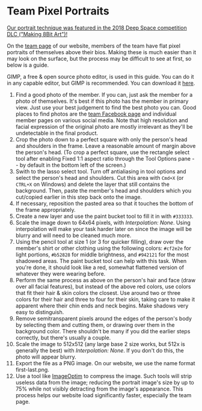 # Team Pixel Portraits
[Our portrait technique was featured in the 2018 Deep Space competition DLC ("Making 8Bit Art")!](http://web.archive.org/web/20180119151307/https://www.firstinspires.org/2018-frc-teaser)

On the [team page](http://1418.team/team) of our website, members of the team have flat pixel portraits of themselves above their bios. Making these is much easier than it may look on the surface, but the process may be difficult to see at first, so below is a guide.

GIMP, a free & open source photo editor, is used in this guide. You can do it in any capable editor, but GIMP is recommended. You can download it [here](http://www.gimp.org/downloads/).

1. Find a good photo of the member. If you can, just ask the member for a photo of themselves. It's best if this photo has the member in primary view. Just use your best judgement to find the best photo you can. Good places to find photos are the [team Facebook page](https://www.facebook.com/robotics1418/) and individual member pages on various social media. Note that high resolution and facial expression of the original photo are mostly irrelevant as they'll be undetectable in the final product.
2. Crop the photo down to a perfect square with only the person's head and shoulders in the frame. Leave a reasonable amount of margin above the person's head. (To crop a perfect square, use the rectangle select tool after enabling Fixed 1:1 aspect ratio through the Tool Options pane -- by default in the bottom left of the screen.)
3. Swith to the lasso select tool. Turn off antialiasing in tool options and select the person's head and shoulders. Cut this area with `Cmd+X` (or `CTRL+X` on Windows) and delete the layer that still contains the background. Then, paste the member's head and shoulders which you cut/copied earlier in this step back onto the image.
4. If necessary, reposition the pasted area so that it touches the bottom of the frame appropriately.
5. Create a new layer and use the paint bucket tool to fill it in with `#333333`.
6. Scale the image down to 64x64 pixels, with _Interpolation: None_. Using interpolation will make your task harder later on since the image will be blurry and will need to be cleaned much more.  
7. Using the pencil tool at size 1 (or 3 for quicker filling), draw over the member's shirt or other clothing using the following colors: `#cf2e2e` for light portions, `#b52828` for middle brightness, and `#942121` for the most shadowed areas. The paint bucket tool can help with this task. When you're done, it should look like a red, somewhat flattened version of whatever they were wearing before.
8. Perform the same process as above on the person's hair and face (draw over all facial features), but instead of the above red colors, use colors that fit their hair & skin colors the closest. Use around two or three colors for their hair and three to four for their skin, taking care to make it apparent where their chin ends and neck begins. Make shadows very easy to distinguish.
9. Remove semitransparent pixels around the edges of the person's body by selecting them and cutting them, or drawing over them in the background color. There shouldn't be many if you did the earlier steps correctly, but there's usually a couple.
10. Scale the image to 512x512 (any large base 2 size works, but 512x is generally the best) with _Interpolation: None_. If you don't do this, the photo will appear blurry.
11. Export the file as a PNG image. On our website, we use the name format first-last.png.
12. Use a tool like [ImageOptim](https://imageoptim.com) to compress the image. Such tools will strip useless data from the image; reducing the portrait image's size by up to 75% while not visibly detracting from the image's appearance. This process helps our website load significantly faster, especially the team page.
